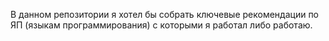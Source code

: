 В данном репозитории я хотел бы собрать ключевые рекомендации по ЯП (языкам программирования) 
с которыми я работал либо работаю.